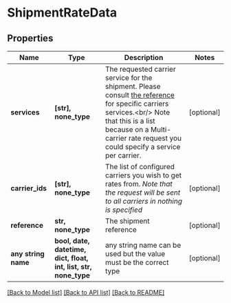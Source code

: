 # ShipmentRateData


## Properties
Name | Type | Description | Notes
------------ | ------------- | ------------- | -------------
**services** | **[str], none_type** |  The requested carrier service for the shipment.  Please consult [the reference](#operation/references) for specific carriers services.&lt;br/&gt; Note that this is a list because on a Multi-carrier rate request you could specify a service per carrier.  | [optional] 
**carrier_ids** | **[str], none_type** |  The list of configured carriers you wish to get rates from.  *Note that the request will be sent to all carriers in nothing is specified*  | [optional] 
**reference** | **str, none_type** | The shipment reference | [optional] 
**any string name** | **bool, date, datetime, dict, float, int, list, str, none_type** | any string name can be used but the value must be the correct type | [optional]

[[Back to Model list]](../README.md#documentation-for-models) [[Back to API list]](../README.md#documentation-for-api-endpoints) [[Back to README]](../README.md)


